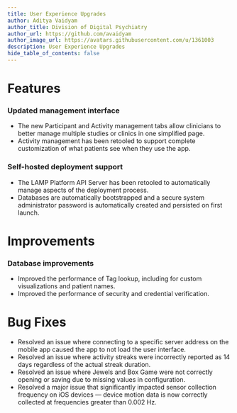 ```yaml
---
title: User Experience Upgrades
author: Aditya Vaidyam
author_title: Division of Digital Psychiatry
author_url: https://github.com/avaidyam
author_image_url: https://avatars.githubusercontent.com/u/1361003
description: User Experience Upgrades
hide_table_of_contents: false
---
```


# Features 

### Updated management interface

- The new Participant and Activity management tabs allow clinicians to better manage multiple studies or clinics in one simplified page.
- Activity management has been retooled to support complete customization of what patients see when they use the app.

### Self-hosted deployment support

- The LAMP Platform API Server has been retooled to automatically manage aspects of the deployment process.
- Databases are automatically bootstrapped and a secure system administrator password is automatically created and persisted on first launch.

# Improvements

### Database improvements

- Improved the performance of Tag lookup, including for custom visualizations and patient names.
- Improved the performance of security and credential verification.

# Bug Fixes

- Resolved an issue where connecting to a specific server address on the mobile app caused the app to not load the user interface.
- Resolved an issue where activity streaks were incorrectly reported as 14 days regardless of the actual streak duration.
- Resolved an issue where Jewels and Box Game were not correctly opening or saving due to missing values in configuration.
- Resolved a major issue that significantly impacted sensor collection frequency on iOS devices — device motion data is now correctly collected at frequencies greater than 0.002 Hz.
